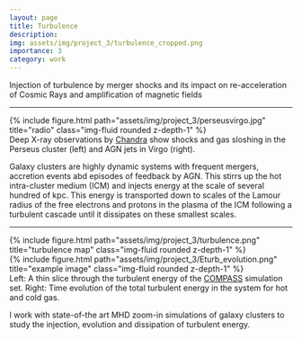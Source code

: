 ```yaml
---
layout: page
title: Turbulence
description: 
img: assets/img/project_3/turbulence_cropped.png
importance: 3
category: work
---
```


Injection of turbulence by merger shocks and its impact on re-acceleration of Cosmic Rays and amplification of magnetic fields

***

<div class="row">
    <div class="col-sm mt-3 mt-md-0">
        {% include figure.html path="assets/img/project_3/perseusvirgo.jpg" title="radio" class="img-fluid rounded z-depth-1" %}
    </div>
</div>
<div class="caption">
    Deep X-ray observations by <a href="https://chandra.harvard.edu/photo/2014/perseusvirgo/" target="_blank">Chandra</a> show shocks and gas sloshing in the Perseus cluster (left) and AGN jets in Virgo (right).
</div>


Galaxy clusters are highly dynamic systems with frequent mergers, accretion events abd episodes of feedback by AGN.
This stirrs up the hot intra-cluster medium (ICM) and injects energy at the scale of several hundred of kpc.
This energy is transported down to scales of the Lamour radius of the free electrons and protons in the plasma of the ICM following a turbulent cascade until it dissipates on these smallest scales.

----

<div class="row">
    <div class="col-sm mt-3 mt-md-0">
        {% include figure.html path="assets/img/project_3/turbulence.png" title="turbulence map" class="img-fluid rounded z-depth-1" %}
    </div>
    <div class="col-sm mt-3 mt-md-0">
        {% include figure.html path="assets/img/project_3/Eturb_evolution.png" title="example image" class="img-fluid rounded z-depth-1" %}
    </div>
</div>
<div class="caption">
    Left: A thin slice through the turbulent energy of the <a href="http://www.magneticum.org/complements.html#COMPASS" target="_blank">COMPASS</a> simulation set. Right: Time evolution of the total turbulent energy in the system for hot and cold gas.
</div>

I work with state-of-the art MHD zoom-in simulations of galaxy clusters to study the injection, evolution and dissipation of turbulent energy.